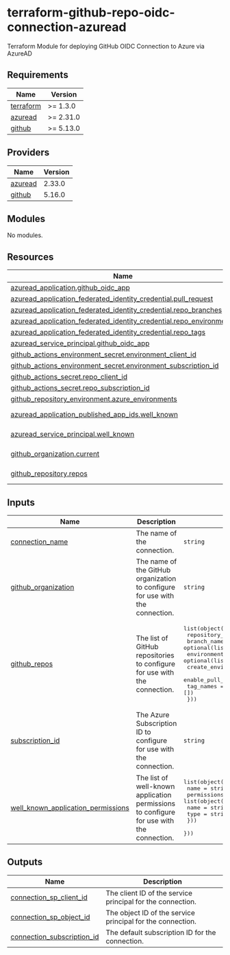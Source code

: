 # terraform-github-repo-oidc-connection-azuread
Terraform Module for deploying GitHub OIDC Connection to Azure via AzureAD

<!-- BEGIN_TF_DOCS -->
## Requirements

| Name | Version |
|------|---------|
| <a name="requirement_terraform"></a> [terraform](#requirement\_terraform) | >= 1.3.0 |
| <a name="requirement_azuread"></a> [azuread](#requirement\_azuread) | >= 2.31.0 |
| <a name="requirement_github"></a> [github](#requirement\_github) | >= 5.13.0 |

## Providers

| Name | Version |
|------|---------|
| <a name="provider_azuread"></a> [azuread](#provider\_azuread) | 2.33.0 |
| <a name="provider_github"></a> [github](#provider\_github) | 5.16.0 |

## Modules

No modules.

## Resources

| Name | Type |
|------|------|
| [azuread_application.github_oidc_app](https://registry.terraform.io/providers/hashicorp/azuread/latest/docs/resources/application) | resource |
| [azuread_application_federated_identity_credential.pull_request](https://registry.terraform.io/providers/hashicorp/azuread/latest/docs/resources/application_federated_identity_credential) | resource |
| [azuread_application_federated_identity_credential.repo_branches](https://registry.terraform.io/providers/hashicorp/azuread/latest/docs/resources/application_federated_identity_credential) | resource |
| [azuread_application_federated_identity_credential.repo_environments](https://registry.terraform.io/providers/hashicorp/azuread/latest/docs/resources/application_federated_identity_credential) | resource |
| [azuread_application_federated_identity_credential.repo_tags](https://registry.terraform.io/providers/hashicorp/azuread/latest/docs/resources/application_federated_identity_credential) | resource |
| [azuread_service_principal.github_oidc_app](https://registry.terraform.io/providers/hashicorp/azuread/latest/docs/resources/service_principal) | resource |
| [github_actions_environment_secret.environment_client_id](https://registry.terraform.io/providers/integrations/github/latest/docs/resources/actions_environment_secret) | resource |
| [github_actions_environment_secret.environment_subscription_id](https://registry.terraform.io/providers/integrations/github/latest/docs/resources/actions_environment_secret) | resource |
| [github_actions_secret.repo_client_id](https://registry.terraform.io/providers/integrations/github/latest/docs/resources/actions_secret) | resource |
| [github_actions_secret.repo_subscription_id](https://registry.terraform.io/providers/integrations/github/latest/docs/resources/actions_secret) | resource |
| [github_repository_environment.azure_environments](https://registry.terraform.io/providers/integrations/github/latest/docs/resources/repository_environment) | resource |
| [azuread_application_published_app_ids.well_known](https://registry.terraform.io/providers/hashicorp/azuread/latest/docs/data-sources/application_published_app_ids) | data source |
| [azuread_service_principal.well_known](https://registry.terraform.io/providers/hashicorp/azuread/latest/docs/data-sources/service_principal) | data source |
| [github_organization.current](https://registry.terraform.io/providers/integrations/github/latest/docs/data-sources/organization) | data source |
| [github_repository.repos](https://registry.terraform.io/providers/integrations/github/latest/docs/data-sources/repository) | data source |

## Inputs

| Name | Description | Type | Default | Required |
|------|-------------|------|---------|:--------:|
| <a name="input_connection_name"></a> [connection\_name](#input\_connection\_name) | The name of the connection. | `string` | n/a | yes |
| <a name="input_github_organization"></a> [github\_organization](#input\_github\_organization) | The name of the GitHub organization to configure for use with the connection. | `string` | n/a | yes |
| <a name="input_github_repos"></a> [github\_repos](#input\_github\_repos) | The list of GitHub repositories to configure for use with the connection. | <pre>list(object({<br>    repository_name      = string<br>    branch_names         = optional(list(string), [])<br>    environment_names    = optional(list(string), [])<br>    create_environments  = bool<br>    enable_pull_requests = bool<br>    tag_names            = optional(list(string), [])<br>  }))</pre> | n/a | yes |
| <a name="input_subscription_id"></a> [subscription\_id](#input\_subscription\_id) | The Azure Subscription ID to configure for use with the connection. | `string` | n/a | yes |
| <a name="input_well_known_application_permissions"></a> [well\_known\_application\_permissions](#input\_well\_known\_application\_permissions) | The list of well-known application permissions to configure for use with the connection. | <pre>list(object({<br>    name = string<br>    permissions = list(object({<br>      name = string<br>      type = string<br>    }))<br>  }))</pre> | `[]` | no |

## Outputs

| Name | Description |
|------|-------------|
| <a name="output_connection_sp_client_id"></a> [connection\_sp\_client\_id](#output\_connection\_sp\_client\_id) | The client ID of the service principal for the connection. |
| <a name="output_connection_sp_object_id"></a> [connection\_sp\_object\_id](#output\_connection\_sp\_object\_id) | The object ID of the service principal for the connection. |
| <a name="output_connection_subscription_id"></a> [connection\_subscription\_id](#output\_connection\_subscription\_id) | The default subscription ID for the connection. |
<!-- END_TF_DOCS -->
